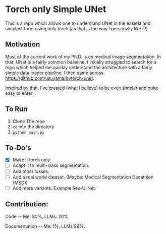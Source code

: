 # Torch only Simple UNet

This is a repo which allows one to understand UNet in the easiest and simplest form using only torch (as that is the way I personally like it!)

## Motivation

Most of the current work of my Ph.D. is on medical image segmentation. In that, UNet is a fairly common baseline. I initially struggled to search for a repo which helped me quickly understand the architecture with a fairly simple data loader pipeline. I then came across https://github.com/usuyama/pytorch-unet.

Inspired by that, I've created (what I believe) to be even simpler and quite easy to enter.

## To Run
1. Clone The repo
2. `cd` into the directory
3. `python main.py`

## To-Do's

- [x]  Make it torch only.
- [ ]  Adapt it to multi-class segmentation.
- [ ]  Add other losses.
- [ ]  Add a real world dataset. (Maybe: Medical Segmentation Decathlon (MSD))
- [ ]  Add more variants. Example Res-U-Net.

## Contribution:

Code -- Me: 80%, LLMs: 20%

Documentation -- Me: 1%, LLMs 99%.
